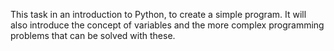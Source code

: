 This task in an introduction to Python, to create a simple program. It will also introduce the concept of variables and the more complex programming problems that can be solved with these.
